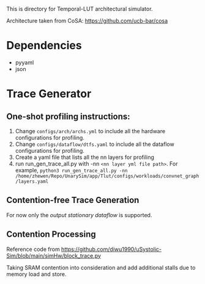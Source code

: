 This is directory for Temporal-LUT architectural simulator.

Architecture taken from CoSA: https://github.com/ucb-bar/cosa

# Dependencies

- pyyaml
- json

# Trace Generator

## One-shot profiling instructions:

1. Change `configs/arch/archs.yml` to include all the hardware configurations for profiling.
2. Change `configs/dataflow/dtfs.yaml` to include all the dataflow configurations for profiling.
3. Create a yaml file that lists all the nn layers for profiling
4. run run_gen_trace_all.py with -nn `<nn layer yml file path>`. For example, `python3 run_gen_trace_all.py -nn /home/zhewen/Repo/UnarySim/app/Tlut/configs/workloads/convnet_graph/layers.yaml`

## Contention-free Trace Generation

For now only the *output stationary dataflow* is supported.

## Contention Processing

Reference code from https://github.com/diwu1990/uSystolic-Sim/blob/main/simHw/block_trace.py

Taking SRAM contention into consideration and add additional stalls due to memory load and store.
